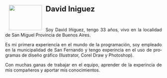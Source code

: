 <!DOCTYPE html>
<html>

<head>
<meta http-equiv=Content-Type content="text/html; charset=UTF-8">

</head>

<body lang=ES-AR>

<p class=MsoNormal><img width=106 height=81
src="https://github.com/dcornejofmq/grupo_3_almacenFrancisco/blob/master/DavidIniguez.jpg" align=left hspace=12
</p>

<p class=MsoNormal><b><span style='font-size:18.0pt;line-height:107%'>David Iniguez</span></b></p>

<p class=MsoNormal>&nbsp;</p>

<p class=MsoNormal style='text-align:justify'>Soy David Iñiguez, tengo 33 años, vivo en la localidad de San Miguel Provincia de Buenos Aires.</p>

<p class=MsoNormal style='text-align:justify'>Es mi primera experiencia en el mundo de la programación, soy empleado en la municipalidad de San Fernando y tengo experincia en el uso de programas de diseño gráfico (Ilustrator, Corel Draw y Photoshop).</p>

<p class=MsoNormal style='text-align:justify'>Con muchas ganas de trabajar en el equipo, aprender de la experincia de mis compañeros y aportar mis conocimientos.</p>

</div>

</body>

</html>
